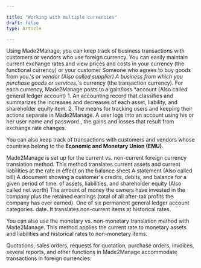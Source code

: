 ```yaml
---

title: "Working with multiple currencies"
draft: false
type: Article

---
```


Using Made2Manage, you can keep track of business transactions with customers or vendors who use foreign currency. You can easily maintain current exchange rates and view prices and costs in your currency (the functional currency) or your customer Someone who agrees to buy goods from you.'s or *vendor (Also called supplier) A business from which you purchase goods or services.*'s currency (the transaction currency). For each currency, Made2Manage posts to a gain/loss *account (Also called general ledger account) 1. An accounting record that classifies and summarizes the increases and decreases of each asset, liability, and shareholder equity item. 2. The means for tracking users and keeping their actions separate in Made2Manage. A user logs into an account using his or her user name and password., the gains and losses that result from exchange rate changes.

You can also keep track of transactions with customers and vendors whose countries belong to the **Economic and Monetary Union (EMU)**.

Made2Manage is set up for the current vs. non-current foreign currency translation method. This method translates current assets and current liabilities at the rate in effect on the balance sheet A statement (Also called bill) A document showing a customer's credits, debits, and balance for a given period of time. of assets, liabilities, and shareholder equity (Also called net worth) The amount of money the owners have invested in the company plus the retained earnings (total of all after-tax profits the company has ever earned). One of six permanent general ledger account categories. date. It translates non-current items at historical rates.

You can also use the monetary vs. non-monetary translation method with Made2Manage. This method applies the current rate to monetary assets and liabilities and historical rates to non-monetary items.

Quotations, sales orders, requests for quotation, purchase orders, invoices, several reports, and other functions in Made2Manage accommodate transactions in foreign currencies.

​